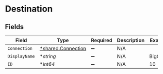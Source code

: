 # Destination


## Fields

| Field                                                          | Type                                                           | Required                                                       | Description                                                    | Example                                                        |
| -------------------------------------------------------------- | -------------------------------------------------------------- | -------------------------------------------------------------- | -------------------------------------------------------------- | -------------------------------------------------------------- |
| `Connection`                                                   | [*shared.Connection](../../../pkg/models/shared/connection.md) | :heavy_minus_sign:                                             | N/A                                                            |                                                                |
| `DisplayName`                                                  | **string*                                                      | :heavy_minus_sign:                                             | N/A                                                            | BigQuery                                                       |
| `ID`                                                           | **int64*                                                       | :heavy_minus_sign:                                             | N/A                                                            | 10                                                             |